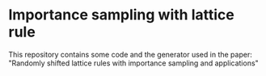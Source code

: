 # Importance sampling with lattice rule
This repository contains some code and the generator used in the paper: "Randomly shifted lattice rules with importance sampling and
applications"
